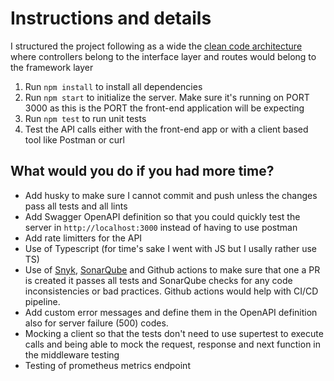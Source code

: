 # Instructions and details

I structured the project following as a wide the [clean code architecture](https://blog.cleancoder.com/uncle-bob/2012/08/13/the-clean-architecture.html) where controllers belong to the interface layer and routes would belong to the framework layer

1. Run ```npm install``` to install all dependencies
2. Run ```npm start``` to initialize the server. Make sure it's running on PORT 3000 as this is the PORT the front-end application will be expecting
3. Run ```npm test``` to run unit tests
4. Test the API calls either with the front-end app or with a client based tool like Postman or curl

## What would you do if you had more time?
- Add husky to make sure I cannot commit and push unless the changes pass all tests and all lints
- Add Swagger OpenAPI definition so that you could quickly test the server in ```http://localhost:3000``` instead of having to use postman
- Add rate limitters for the API
- Use of Typescript (for time's sake I went with JS but I usally rather use TS)
- Use of [Snyk](https://snyk.io/), [SonarQube](https://www.sonarsource.com/products/sonarqube/) and Github actions to make sure that one a PR is created it passes all tests and SonarQube checks for any code inconsistencies or bad practices. Github actions would help with CI/CD pipeline.
- Add custom error messages and define them in the OpenAPI definition also for server failure (500) codes. 
- Mocking a client so that the tests don't need to use supertest to execute calls and being able to mock the request, response and next function in the middleware testing
- Testing of prometheus metrics endpoint
